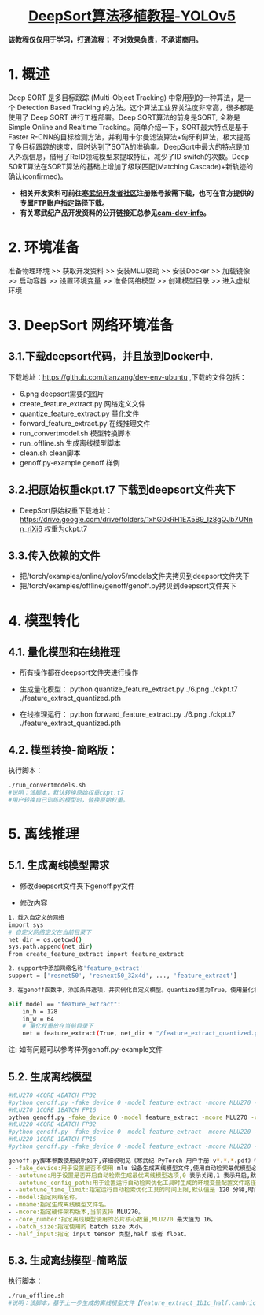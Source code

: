 <p align="center">
    <a href="https://github.com/CambriconKnight/easy-deploy-mlu/tree/master/pytorch/yolov5">
        <h1 align="center">DeepSort算法移植教程-YOLOv5</h1>
    </a>
</p>

**该教程仅仅用于学习，打通流程； 不对效果负责，不承诺商用。**

# 1. 概述
Deep SORT 是多目标跟踪 (Multi-Object Tracking) 中常用到的一种算法，是一个 Detection Based Tracking 的方法。这个算法工业界关注度非常高，很多都是使用了 Deep SORT 进行工程部署。Deep SORT算法的前身是SORT, 全称是Simple Online and Realtime Tracking。简单介绍一下，SORT最大特点是基于Faster R-CNN的目标检测方法，并利用卡尔曼滤波算法+匈牙利算法，极大提高了多目标跟踪的速度，同时达到了SOTA的准确率。DeepSort中最大的特点是加入外观信息，借用了ReID领域模型来提取特征，减少了ID switch的次数。Deep SORT算法在SORT算法的基础上增加了级联匹配(Matching Cascade)+新轨迹的确认(confirmed)。

- **相关开发资料可前往[寒武纪开发者社区](https://developer.cambricon.com)注册账号按需下载，也可在官方提供的专属FTP账户指定路径下载。**
- **有关寒武纪产品开发资料的公开链接汇总参见[cam-dev-info](https://gitee.com/cambriconknight/cam-dev-info)。**

# 2. 环境准备
准备物理环境 >> 获取开发资料 >> 安装MLU驱动 >> 安装Docker >> 加载镜像 >> 启动容器 >> 设置环境变量 >> 准备网络模型 >> 创建模型目录 >> 进入虚拟环境

# 3. DeepSort 网络环境准备
## 3.1.下载deepsort代码，并且放到Docker中.
下载地址：https://github.com/tianzang/dev-env-ubuntu ,下载的文件包括：
- 6.png deepsort需要的图片
- create_feature_extract.py 网络定义文件
- quantize_feature_extract.py 量化文件
- forward_feature_extract.py 在线推理文件
- run_convertmodel.sh 模型转换脚本
- run_offline.sh 生成离线模型脚本
- clean.sh clean脚本
- genoff.py-example genoff 样例
  
## 3.2.把原始权重ckpt.t7 下载到deepsort文件夹下
- DeepSort原始权重下载地址：https://drive.google.com/drive/folders/1xhG0kRH1EX5B9_Iz8gQJb7UNnn_riXi6   权重为ckpt.t7
## 3.3.传入依赖的文件
- 把/torch/examples/online/yolov5/models文件夹拷贝到deepsort文件夹下
- 把/torch/examples/offline/genoff/genoff.py拷贝到deepsort文件夹下

# 4. 模型转化
## 4.1. 量化模型和在线推理
- 所有操作都在deepsort文件夹进行操作
- 生成量化模型：
python quantize_feature_extract.py ./6.png ./ckpt.t7 ./feature_extract_quantized.pth

- 在线推理运行：
python forward_feature_extract.py ./6.png ./ckpt.t7 ./feature_extract_quantized.pth

## 4.2. 模型转换-简略版：
执行脚本：
```bash
./run_convertmodels.sh
#说明：该脚本，默认转换原始权重ckpt.t7
#用户转换自己训练的模型时，替换原始权重。
```

# 5. 离线推理
## 5.1. 生成离线模型需求
- 修改deepsort文件夹下genoff.py文件

- 修改内容
```bash
1，载⼊⾃定义的⽹络
import sys
# ⾃定义⽹络定义在当前⽬录下
net_dir = os.getcwd()
sys.path.append(net_dir)
from create_feature_extract import feature_extract

2，support中添加⽹络名称'feature_extract'
support = ['resnet50', 'resnext50_32x4d', ..., 'feature_extract']

3，在genoff函数中，添加条件选项，并实例化⾃定义模型。quantized置为True，使⽤量化权重。

elif model == "feature_extract":
	in_h = 128
	in_w = 64
	# 量化权重放在当前⽬录下
	net = feature_extract(True, net_dir + "/feature_extract_quantized.pth")
```
注: 如有问题可以参考样例genoff.py-example文件

## 5.2. 生成离线模型
```bash
#MLU270 4CORE 4BATCH FP32
#python genoff.py -fake_device 0 -model feature_extract -mcore MLU270 -core_number 4 -batch_size 4 -half_input 0 -input_format 1 -mname feature_extract
#MLU270 1CORE 1BATCH FP16
python genoff.py -fake_device 0 -model feature_extract -mcore MLU270 -core_number 1 -batch_size 1 -half_input 1 -input_format 1 -mname feature_extract
#MLU220 4CORE 4BATCH FP32
#python genoff.py -fake_device 0 -model feature_extract -mcore MLU220 -core_number 4 -batch_size 4 -half_input 0 -input_format 1 -mname feature_extract
#MLU220 1CORE 1BATCH FP16
#python genoff.py -fake_device 0 -model feature_extract -mcore MLU220 -core_number 1 -batch_size 1 -half_input 1 -input_format 1 -mname feature_extract
```

```bash
genoff.py脚本参数使用说明如下,详细说明见《寒武纪 PyTorch 用户手册-v*.*.*.pdf》中相关章节【离线模型生成工具】。
- -fake_device:用于设置是否不使用 mlu 设备生成离线模型文件,使用自动检索最优模型必须使用mlu 设备,此参数必须设置为 0。
- -autotune:用于设置是否开启自动检索生成最优离线模型选项,0 表示关闭,1 表示开启,默认值为0。
- -autotune_config_path:用于设置运行自动检索优化工具时生成的环境变量配置文件路径,默认为”config.ini”。
- -autotune_time_limit:指定运行自动检索优化工具的时间上限,默认值是 120 分钟,时间越长,优化效果越好,建议此数值设置在 - 20 分钟以上。
- -model:指定网络名称。
- -mname:指定生成离线模型文件名。
- -mcore:指定硬件架构版本,当前支持 MLU270。
- -core_number:指定离线模型使用的芯片核心数量,MLU270 最大值为 16。
- -batch_size:指定使用的 batch size 大小。
- -half_input:指定 input tensor 类型,half 或者 float。
```

## 5.3. 生成离线模型-简略版
执行脚本：
```bash
./run_offline.sh
#说明：该脚本，基于上一步生成的离线模型文件【feature_extract_1b1c_half.cambricon】
```
